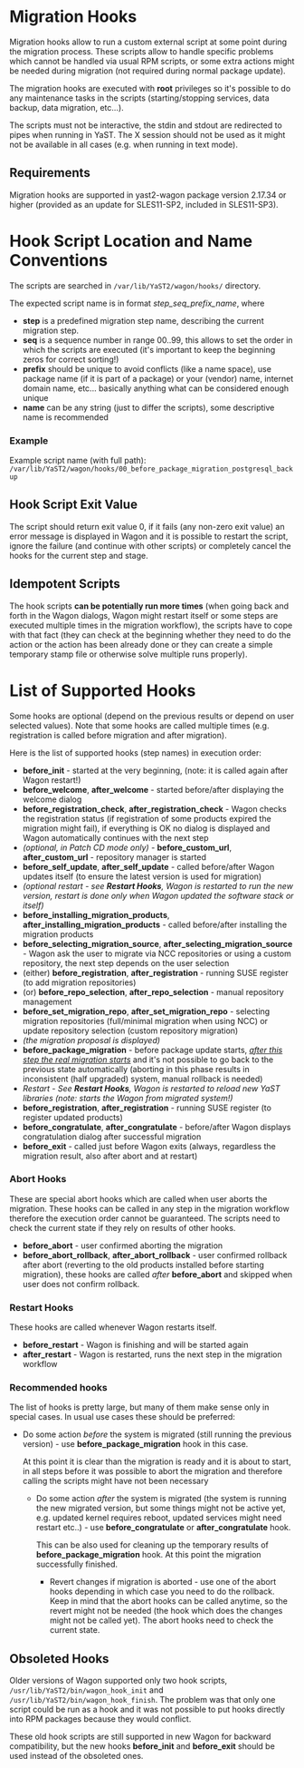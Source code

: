 # Migration Hooks

Migration hooks allow to run a custom external script at some point during the migration process. These scripts allow to handle specific problems which cannot be handled via usual RPM scripts, or some extra actions might be needed during migration (not required during normal package update).

The migration hooks are executed with **root** privileges so it's possible to do any maintenance tasks in the scripts (starting/stopping services, data backup, data migration, etc...).

The scripts must not be interactive, the stdin and stdout are redirected to pipes when running in YaST. The X session should not be used as it might not be available in all cases (e.g. when running in text mode).

## Requirements

Migration hooks are supported in yast2-wagon package version 2.17.34 or higher (provided as an update for SLES11-SP2, included in SLES11-SP3).

# Hook Script Location and Name Conventions

The scripts are searched in `/var/lib/YaST2/wagon/hooks/` directory.

The expected script name is in format *step_seq_prefix_name*, where

- **step** is a predefined migration step name, describing the current migration step.
- **seq** is a sequence number in range 00..99, this allows to set the order in which the scripts are 
executed (it's important to keep the beginning zeros for correct sorting!)
- **prefix** should be unique to avoid conflicts (like a name space), use package name (if it is part of a package) or your (vendor) name, internet domain name, etc... basically anything what can be considered enough unique
- **name** can be any string (just to differ the scripts), some descriptive name is recommended

### Example
Example script name (with full path): `/var/lib/YaST2/wagon/hooks/00_before_package_migration_postgresql_backup`

## Hook Script Exit Value

The script should return exit value 0, if it fails (any non-zero exit value) an error message is displayed in Wagon and it is possible to restart the script, ignore the failure (and continue with other scripts) or completely cancel the hooks for the current step and stage.

## Idempotent Scripts

The hook scripts **can be potentially run more times** (when going back and forth in the Wagon dialogs, Wagon might restart itself or some steps are executed multiple times in the migration workflow),
the scripts have to cope with that fact (they can check at the beginning whether they need to do the action or the action has been already done or they can create a simple temporary stamp file or otherwise solve multiple runs properly).

# List of Supported Hooks

Some hooks are optional (depend on the previous results or depend on user selected values). Note that some hooks are called multiple times (e.g. registration is called before migration and after migration).

Here is the list of supported hooks (step names) in execution order:

- **before_init** - started at the very beginning, (note: it is called again after Wagon restart!)
- **before_welcome**, **after_welcome** - started before/after displaying the welcome dialog
- **before_registration_check**, **after_registration_check** - Wagon checks the registration status (if registration of some products expired the migration might fail), if everything is OK no dialog is displayed and Wagon automatically continues with the next step
- *(optional, in Patch CD mode only)* - **before_custom_url**, **after_custom_url** - repository manager is started
- **before_self_update**, **after_self_update** - called before/after Wagon updates itself (to ensure the latest version is used for migration)
- <em>(optional restart - see **Restart Hooks**, Wagon is restarted to run the new version, restart is done only when Wagon updated the software stack or itself)</em>
- **before_installing_migration_products**, **after_installing_migration_products** - called before/after installing the migration products
- **before_selecting_migration_source**, **after_selecting_migration_source** - Wagon ask the user to migrate via NCC repositories or using a custom repository, the next step depends on the user selection
- (either) **before_registration**, **after_registration** - running SUSE register (to add migration repositories)
- (or) **before_repo_selection**, **after_repo_selection** - manual repository management
- **before_set_migration_repo**, **after_set_migration_repo** - selecting migration repositories (full/minimal migration when using NCC) or update repository selection (custom repository migration)
- *(the migration proposal is displayed)*
- **before_package_migration** - before package update starts, <u>*after this step the real migration starts*</u> and it's not possible to go back to the previous state automatically (aborting in this phase results in inconsistent (half upgraded) system, manual rollback is needed)
- <em>Restart - See **Restart Hooks**, Wagon is restarted to reload new YaST libraries (note: starts the Wagon from migrated system!)</em>
- **before_registration**, **after_registration** - running SUSE register (to register updated products)
- **before_congratulate**, **after_congratulate** - before/after Wagon displays congratulation dialog after successful migration
- **before_exit** - called just before Wagon exits (always, regardless the migration result, also after abort and at restart)

### Abort Hooks

These are special abort hooks which are called when user aborts the migration. These hooks can be called in any step in the migration workflow therefore the execution order cannot be guaranteed. The scripts need to check the current state if they rely on results of other hooks.

- **before_abort** - user confirmed aborting the migration
- **before_abort_rollback**, **after_abort_rollback** - user confirmed rollback after abort (reverting to the old products installed before starting migration), these hooks are called *after* **before_abort** and skipped when user does not confirm rollback.

### Restart Hooks

These hooks are called whenever Wagon restarts itself.

- **before_restart** - Wagon is finishing and will be started again
- **after_restart** - Wagon is restarted, runs the next step in the migration workflow

### Recommended hooks

The list of hooks is pretty large, but many of them make sense only in special cases. In usual use cases these should be preferred:

- Do some action *before* the system is migrated (still running the previous version) - use **before_package_migration** hook in this case.

  At this point it is clear than the migration is ready and it is about to start, in all steps before it was possible to abort the migration and therefore calling the scripts might have not been necessary

  - Do some action *after* the system is migrated (the system is running the new migrated version, but some things might not be active yet, e.g. updated kernel requires reboot, updated services might need restart etc..) - use **before_congratulate** or **after_congratulate** hook.

    This can be also used for cleaning up the temporary results of **before_package_migration** hook.
      At this point the migration successfully finished.

      - Revert changes if migration is aborted - use one of the abort hooks depending in which case you need to do the rollback. Keep in mind that the abort hooks can be called anytime, so the revert might not be needed (the hook which does the changes might not be called yet). The abort hooks need to check the current state.


## Obsoleted Hooks

Older versions of Wagon supported only two hook scripts, `/usr/lib/YaST2/bin/wagon_hook_init` and `/usr/lib/YaST2/bin/wagon_hook_finish`. The problem was that only one script could be run as a hook and it was not possible to put hooks directly into RPM packages because they would conflict.

These old hook scripts are still supported in new Wagon for backward compatibility, but the new hooks **before_init** and **before_exit** should be used instead of the obsoleted ones.
